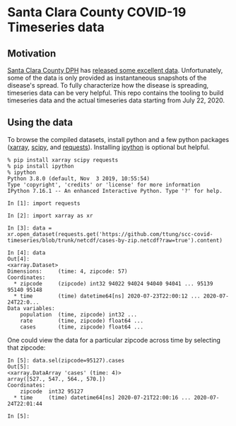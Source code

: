 # Santa Clara County COVID-19 Timeseries data

## Motivation

[Santa Clara County DPH](https://www.sccgov.org/sites/phd/Pages/phd.aspx) has [released some excellent data](https://data.sccgov.org/browse?category=COVID-19).  Unfortunately, some of the data is only provided as instantaneous snapshots of the disease's spread.  To fully characterize how the disease is spreading, timeseries data can be very helpful.  This repo contains the tooling to build timeseries data and the actual timeseries data starting from July 22, 2020.

## Using the data

To browse the compiled datasets, install python and a few python packages ([xarray](http://xarray.pydata.org/en/stable/), [scipy](https://www.scipy.org), and [requests](https://requests.readthedocs.io/en/master/)).  Installing [ipython](https://ipython.org) is optional but helpful.

```
% pip install xarray scipy requests
% pip install ipython
% ipython
Python 3.8.0 (default, Nov  3 2019, 10:55:54) 
Type 'copyright', 'credits' or 'license' for more information
IPython 7.16.1 -- An enhanced Interactive Python. Type '?' for help.

In [1]: import requests                                                                                                                                

In [2]: import xarray as xr                                                                                                                            

In [3]: data = xr.open_dataset(requests.get('https://github.com/ttung/scc-covid-timeseries/blob/trunk/netcdf/cases-by-zip.netcdf?raw=true').content)   

In [4]: data                                                                                                                                           
Out[4]: 
<xarray.Dataset>
Dimensions:     (time: 4, zipcode: 57)
Coordinates:
  * zipcode     (zipcode) int32 94022 94024 94040 94041 ... 95139 95140 95148
  * time        (time) datetime64[ns] 2020-07-23T22:00:12 ... 2020-07-24T22:0...
Data variables:
    population  (time, zipcode) int32 ...
    rate        (time, zipcode) float64 ...
    cases       (time, zipcode) float64 ...
```

One could view the data for a particular zipcode across time by selecting that zipcode:

```
In [5]: data.sel(zipcode=95127).cases                                                                                                                 
Out[5]: 
<xarray.DataArray 'cases' (time: 4)>
array([527., 547., 564., 570.])
Coordinates:
    zipcode  int32 95127
  * time     (time) datetime64[ns] 2020-07-21T22:00:16 ... 2020-07-24T22:01:44

In [5]: 
```
